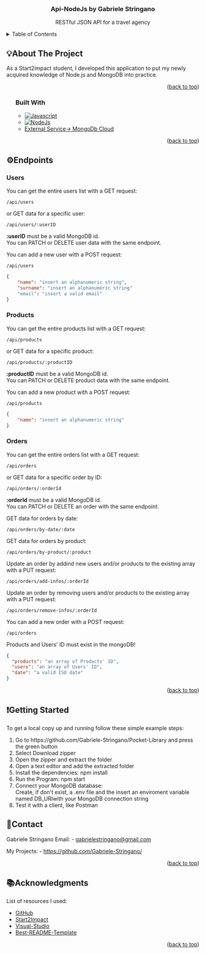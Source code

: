 <!-- PROJECT LOGO -->
<br />
<div align="center">

  <h3 align="center">Api-NodeJs by Gabriele Stringano</h3>

  <p align="center">
  RESTful JSON API for a travel agency
  </p>
</div>

<!-- TABLE OF CONTENTS -->
<details>
  <summary>Table of Contents</summary>
  <ol>
    <li>
      <a href="#about-the-project">About The Project</a>
      <ul>
        <li><a href="#built-with">Built With</a></li>
      </ul>
    </li>
    <li><a href="#how-it-work">How it Work</a></li>
    <li>
      <a href="#getting-started">Getting Started</a>
      <ul>
        <li><a href="#prerequisites">Prerequisites</a></li>
      </ul>
    </li>
    <li><a href="#contact">Contact</a></li>
    <li><a href="#acknowledgments">Acknowledgments</a></li>
  </ol>
</details>

<!-- ABOUT THE PROJECT -->
## 💡About The Project

As a Start2impact student, I developed this application to put my newly acquired knowledge of Node.js and MongoDB into practice.

<p align="right">(<a href="#top">back to top</a>)</p>

<ol>

### Built With


* [![Javascript][Javascript.js]][Javascript-url]
* [![NodeJs][NodeJs.js]][NodeJs-url]
* <a href="https://www.mongodb.com/">External Service-> MongoDb Cloud</a>

<p align="right">(<a href="#top">back to top</a>)</p>

</ol>

<!-- How it Work + ScreenShot -->

## ⚙️Endpoints

### Users

You can get the entire users list with a GET request:

`/api/users`

or GET data for a specific user:

`/api/users/:userID`

<strong>:userID</strong> must be a valid MongoDB id.  
You can PATCH or DELETE user data with the same endpoint.

You can add a new user with a POST request:

`/api/users`

```json
{
    "name": "insert an alphanumeric string",
    "surname": "insert an alphanumeric string"
    "email": "insert a valid email"
}
```

### Products

You can get the entire products list with a GET request:

`/api/products`

or GET data for a specific product:

`/api/products/:productID`

<strong>:productID</strong> must be a valid MongoDB id.  
You can PATCH or DELETE product data with the same endpoint.

You can add a new product with a POST request:

`/api/products`

```json
{
    "name": "insert an alphanumeric string"
}
```

### Orders

You can get the entire orders list with a GET request:

`/api/orders`

or GET data for a specific order by ID:

`/api/orders/:orderId`

<strong>:orderId</strong> must be a valid MongoDB id.  
You can PATCH or DELETE an order with the same endpoint.

GET data for orders by date:

`/api/orders/by-date/:date`

GET data for orders by product:

`/api/orders/by-product/:product`

Update an order by addind new users and/or products to the existing array with a PUT request:

`/api/orders/add-infos/:orderId`

Update an order by removing users and/or products to the existing array with a PUT request:

`/api/orders/remove-infos/:orderId`

You can add a new order with a POST request:

`/api/orders`

Products and Users' ID must exist in the mongoDB!

```json
{
  "products": "an array of Products' ID",
  "users": "an array of Users' ID",
  "date": "a valid ISO date"
}
```

<p align="right">(<a href="#top">back to top</a>)</p>

<!-- GETTING STARTED -->
## ❗Getting Started

To get a local copy up and running follow these simple example steps:
<ol>
<li> Go to  https://github.com/Gabriele-Stringano/Pocket-Library and press the green button </li>
<li> Select Download zipper </li>
<li> Open the zipper and extract the folder </li>
<li> Open a text editor and add the extracted folder </li>
<li> Install the dependencies: npm install</li>
<li> Run the Program: npm start</li>
<li> 
Connect your MongoDB database:</br>
Create, if don't exist, a .env file and the insert an enviroment variable named DB_URIwith your MongoDB connection string
</li>
<li> Test it with a client, like Postman</li>
</ol>

<!-- CONTACT -->
## 📲Contact

Gabriele Stringano Email: - gabrielestringano@gmail.com

My Projects: - https://github.com/Gabriele-Stringano/
<p align="right">(<a href="#top">back to top</a>)</p>

<!-- ACKNOWLEDGMENTS -->
## 📚Acknowledgments

List of resources I used:

* [GitHub](https://github.com)
* [Start2Impact](https://www.start2impact.it/)
* [Visual-Studio](https://code.visualstudio.com/)
* [Best-README-Template](https://github.com/ferneynava/Best-README-Template)

<p align="right">(<a href="#top">back to top</a>)</p>



<!-- MARKDOWN LINKS & IMAGES -->
<!-- https://www.markdownguide.org/basic-syntax/#reference-style-links -->


[Javascript.js]: https://img.shields.io/static/v1?message=JAVASCRIPT&logo=JavaScript&labelColor=5c5c5c&color=efd81d&logoColor=white&label=%20&style=FOR-THE-BADGE
[Javascript-url]: https://en.wikipedia.org/wiki/JavaScript
[NodeJs.js]: https://img.shields.io/badge/Js-Node.js-brightgreen
[NodeJs-url]: https://nodejs.org/en/
